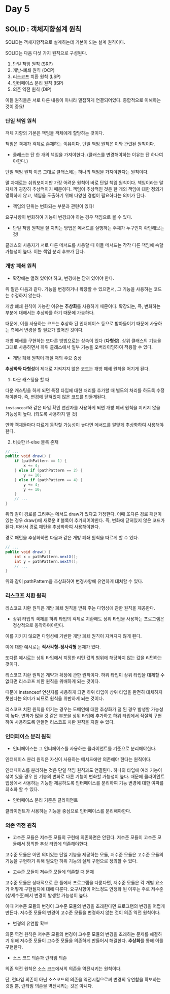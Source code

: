 # Day 5

## SOLID : 객체지향설계 원칙

SOLID는 객체지향적으로 설계하는데 기본이 되는 설계 원칙이다.

SOLID는 다음 다섯 가지 원칙으로 구성된다.

1. 단일 책임 원칙 (SRP)
2. 개방-폐쇄 원칙 (OCP)
3. 리스코프 치환 원칙 (LSP)
4. 인터페이스 분리 원칙 (ISP)
5. 의존 역전 원칙 (DIP)

이들 원칙들은 서로 다른 내용이 아니라 밀접하게 연결되어있다. 종합적으로 이해하는 것이 중요!

### 단일 책임 원칙

객체 지향의 기본은 책임을 객체에게 할당하는 것이다.

책임은 객체가 객체로 존재하는 이유이다. 단일 책임 원칙은 이와 관련된 원칙이다.

- 클래스는 단 한 개의 책임을 가져야한다. (클래스를 변경해야하는 이유는 단 하나여야한다.)

단일 책임 원칙 이름 그대로 클래스에는 하나의 책임을 가져야한다는 원칙이다.

말 자체로는 쉬워보이지만 가장 어려운 원칙이 바로 단일 책임 원칙이다. 책임이라는 말 자체가 굉장히 추상적이기 때문이다. 책임이 추상적인 것은 한 개의 책임에 대한 정의가 명확하지 않고, 책임을 도출하기 위해 다양한 경험이 필요하다는 의미가 된다.

- 책임의 단위는 변화되는 부분과 관련이 있다!

요구사항이 변화하여 기능이 변경되야 하는 경우 책임으로 볼 수 있다.

- 단일 책임 원칙을 잘 지키는 방법은 메서드를 실행하는 주체가 누구인지 확인해보는 것!

클래스의 사용자가 서로 다른 메서드를 사용할 때 이들 메서드는 각각 다른 책임에 속할 가능성이 높다. 이는 책임 분리 후보가 된다.

### 개방 폐쇄 원칙

- 확장에는 열려 있어야 하고, 변경에는 닫혀 있어야 한다.

위 말은 다음과 같다. 기능을 변경하거나 확장할 수 있으면서, 그 기능을 사용하는 코드는 수정하지 않는다.

개방 폐쇄 원칙이 가능한 이유는 **추상화**를 사용하기 때문이다. 확장되는, 즉, 변화하는 부분에 대해서는 추상화를 하기 때문에 가능하다.

때문에, 이를 사용하는 코드는 추상화 된 인터페이스 등으로 받아들이기 때문에 사용하는 측에서 변경을 할 필요가 없어진 것이다.

개방 폐쇄를 구현하는 또다른 방법으로는 상속이 있다 (**다형성**). 상위 클래스의 기능을 그대로 사용하면서 하위 클래스에서 일부 기능을 오버라이딩하여 적용할 수 있다.

- 개방 폐쇄 원칙이 깨질 때의 주요 증상

**추상화와 다형성**이 제대로 지켜지지 않은 코드는 개방 폐쇄 원칙을 어기게 된다.

1. 다운 캐스팅을 할 때

다운 캐스팅을 하게 되면 특정 타입에 대한 처리를 추가할 때 별도의 처리를 하도록 수정해야한다. 즉, 변경에 닫혀있지 않은 코드를 만들게된다.

`instanceof`와 같은 타입 확인 연산자를 사용하게 되면 개방 페쇄 원칙을 지키지 않을 가능성이 높다.  (되도록 사용하지 말 것)

만약 객체들마다 다르게 동작할 가능성이 높다면 메서드를 알맞게 추상화하여 사용해야한다.

2. 비슷한 if-else 블록 존재

```java
// ...
public void draw() {
	if (pathPattern == 1) {
		x += 4;
	} else if (pathPattern == 2) {
		y += 10;
	} else if (pathPattern == 4) {
		y += 4;
		y += 10;
	}
	// ...
}
```

위와 같이 경로를 그려주는 메서드 draw가 있다고 가정한다. 이때 또다른 경로 패턴이 있는 경우 draw()에 새로운 if 블록이 추가되어야한다. 즉, 변화에 닫혀있지 않은 코드가 된다. 따라서 경로 패턴을 추상화하여 사용해야한다.

경로 패턴을 추상화하면 다음과 같은 개방 폐쇄 원칙을 따르게 할 수 있다.

```java
// ...
public void draw() {
	int x = pathPattern.nextX();
	int y = pathPattern.nextY();
	// ...
}
```

위와 같이 pathPattern을 추상화하여 변경사항에 유연하게 대처할 수 있다.

### 리스코프 치환 원칙

리스코프 치환 원칙은 개방 폐쇄 원칙을 받춰 주는 다형성에 관한 원칙을 제공한다.

- 상위 타입의 객체를 하위 타입의 객체로 치환해도 상위 타입을 사용하는 프로그램은 정상적으로 동작하여야한다.

이를 지키지 않으면 다형성에 기반한 개방 폐쇄 원칙이 지켜지지 않게 된다.

이에 대한 예시로는 **직사각형-정사각형** 문제가 있다.

또다른 예시로는 상위 타입에서 지정한 리턴 값의 범위에 해당하지 않는 값을 리턴하는 것이다.

리스코프 치환 원칙은 계약과 확장에 관한 원칙이다. 하위 타입이 상위 타입을 대체할 수 없다면 리스코프 치환 원칙을 위배하게 되는 것이다.

때문에 instanceof 연산자를 사용하게 되면 하위 타입이 상위 타입을 완전히 대체하지 못한다는 의미가 되므로 원칙을 위반하게 되는 것이다.

리스코프 치환 원칙을 어기는 경우는 도메인에 대한 추상화가 덜 된 경우 발생할 가능성이 높다. 변화가 많을 것 같은 부분을 상위 타입에 추가하고 하위 타입에서 적절히 구현하여 사용하도록 만들면 리스코프 치환 원칙을 지킬 수 있다.

### 인터페이스 분리 원칙

- 인터페이스는 그 인터페이스를 사용하는 클라이언트를 기준으로 분리해야한다.

인터페이스 분리 원칙은 자신이 사용하는 메서드에만 의존해야 한다는 원칙이다.

인터페이스를 분리하는 것은 단일 책임 원칙과도 연결된다. 하나의 타입에 여러 기능이 섞여 있을 경우 한 기능의 변화로 다른 기능이 변화할 가능성이 높다. 때문에 클라이언트 입장에서 사용하는 기능만 제공하도록 인터페이스를 분리하여 기능 변경에 대한 여파를 최소화 할 수 있다.

- 인터페이스 분리 기준은 클라이언트

클라이언트가 사용하는 기능을 중심으로 인터페이스를 분리해야한다.

### 의존 역전 원칙

- 고수준 모듈은 저수준 모듈의 구현에 의존하면은 안된다. 저수준 모듈이 고수준 모듈에서 정의한 추상 타입에 의존해야한다.

고수준 모듈은 어떤 의미있는 단일 기능을 제공하는 모듈, 저수준 모듈은 고수준 모듈의 기능을 구현하기 위해 필요한 하위 기능의 실제 구현으로 정의할 수 있다.

- 고수준 모듈이 저수준 모듈에 의존할 때 문제

고수준 모듈은 상대적으로 큰 틀에서 프로그램을 다룬다면, 저수준 모듈은 각 개별 요소가 어떻게 구현될지에 대해 다룬다. 요구사항이 어느정도 안정화 된 이후는 주로 저수준 (상세수준)에서 변경이 발생할 가능성이 높다.

이때 저수준 모듈의 변경이 고수준 모듈의 변경을 초래한다면 프로그램의 변경을 어렵게 만든다. 저수준 모듈의 변경이 고수준 모듈을 변경하지 않는 것이 의존 역전 원칙이다.

- 변경의 유연함 확보

의존 역전 원칙은 저수준 모듈의 변경이 고수준 모듈의 변경을 초래하는 문제를 해결하기 위해 저수준 모듈이 고수준 모듈을 의존하게 만들어서 해결한다. **추상화**를 통해 이를 구현한다.

- 소스 코드 의존과 런타임 의존

의존 역전 원칙은 소스 코드에서의 의존을 역전시키는 원칙이다. 

단, 런타임 의존이 아닌 소스코드의 의존을 역전시킴으로써 변경의 유연함을 확보하는 것일 뿐, 런타임 의존을 역전시키는 것은 아니다.
